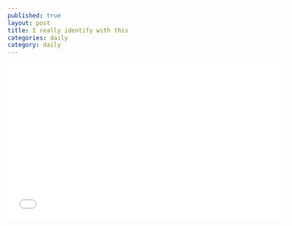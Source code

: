 ```yaml
---
published: true
layout: post
title: I really identify with this
categories: daily
category: daily
---
```


<iframe width="560" height="315" src="//www.youtube.com/embed/9sMTqyLQLIc" frameborder="0" allowfullscreen></iframe>